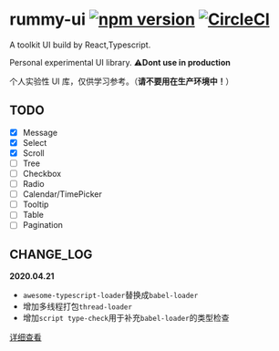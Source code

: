 # rummy-ui [![npm version](https://badge.fury.io/js/rummy-ui.svg)](https://badge.fury.io/js/rummy-ui) [![CircleCI](https://circleci.com/gh/linxiaodi/rummy-ui.svg?style=svg)](https://circleci.com/gh/linxiaodi/rummy-ui)

A toolkit UI build by React,Typescript.

Personal experimental UI library. ⚠️**Dont use in production**

个人实验性 UI 库，仅供学习参考。（**请不要用在生产环境中！**）

## TODO

- [x] Message
- [x] Select
- [x] Scroll
- [ ] Tree
- [ ] Checkbox
- [ ] Radio
- [ ] Calendar/TimePicker
- [ ] Tooltip
- [ ] Table
- [ ] Pagination

## CHANGE_LOG

**2020.04.21**

- `awesome-typescript-loader`替换成`babel-loader`
- 增加多线程打包`thread-loader`
- 增加`script type-check`用于补充`babel-loader`的类型检查

[详细查看](https://juejin.im/post/5e2690dce51d454d310fb4ef)
